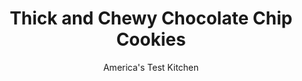 ---
layout: ../../layouts/MarkdownPostLayout.astro
title: Thick and Chewy Chocolate Chip Cookies
author: America's Test Kitchen
pubDate: 2023-03-15
description: "There are two types of people in the world: those who like chewy cookies and those who like crunchy ones. Chewy chocolate chip cookie lovers, this is your lucky day."
image_url: https://res.cloudinary.com/hksqkdlah/image/upload/ar_1:1,c_fill,dpr_2.0,f_auto,fl_lossy.progressive.strip_profile,g_faces:auto,q_auto:low,w_344/20522_sfs-thickandchewychocolatechipcookies-14
tags: ["Desserts or Baked Goods","Cookies"]
calories: 5487
protein: 3
carbohydrates: 34
fats: 
fiber: 1
ingredients: ["2 cups plus 2 tablespoons (10 2/3 ounces), all-purpose flour","1/2 teaspoon, baking soda","1/2 teaspoon, salt","12 tablespoons, unsalted butter, melted and cooled","1 cup packed (7 ounces), light brown sugar","1/2 cup (3 1/2 ounces), granulated sugar","1 , large egg plus 1 large yolk","2 teaspoons, vanilla extract","1 1/2 cups (9 ounces), semisweet chocolate chips"]
serves: 24
time: "1 hour"
instructions: ["Adjust oven rack to lower-middle position and heat oven to 325 degrees. Line 2 baking sheets with parchment paper. Combine flour, baking soda, and salt in bowl.","Using stand mixer fitted with paddle, beat melted butter, brown sugar, and granulated sugar on medium speed until smooth, about 2 minutes. Add egg and yolk and vanilla and beat until combined. Reduce speed to low and add flour mixture in 3 additions until just combined, scraping down bowl as needed. Stir in chocolate chips by hand.","Working with 2 tablespoons dough at a time, roll into balls and space them 2 inches apart on prepared sheets. Bake cookies, 1 sheet at a time, until edges are set and beginning to brown but centers are still soft and puffy, 15 to 20 minutes, rotating sheet halfway through baking. Let cookies cool on sheets for 10 minutes before serving."]
nutrition: ["76 mg Potassium","44 mg Phosphorus","14 mg Calcium","1 mg Iron","18 mg Magnesium","81 mg Sodium","9 g Fat","1 mg Niacin (B3)","2 g Monounsaturated","23 mg Cholesterol","5 g Saturated","1 g Fiber","35 µg Folic acid","9 µg Folate (food)","15 g Sugars","1 µg Vitamin K","5 g Water","34 g Carbs","69 µg Folate equivalent (total)","3 g Protein","51 µg Vitamin A","228 kcal Energy","15 g Sugars, added","5487 calories"]
notes: "To keep the cookies chewy longer, store them in an airtight container with a slice of sandwich bread."
---